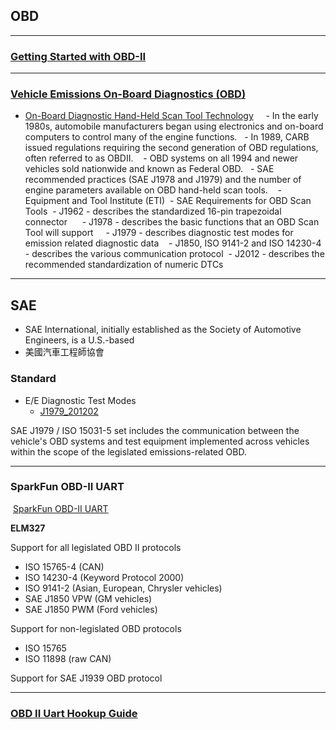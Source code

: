 ## OBD
------
### [Getting Started with OBD-II][4]
----
### [Vehicle Emissions On-Board Diagnostics (OBD)][5]

- [On-Board Diagnostic Hand-Held Scan Tool Technology][6]
    - In  the  early  1980s,  automobile  manufacturers  began  using  electronics  and  on-board computers to control many of the engine functions.
   - In 1989, CARB issued regulations requiring the second generation of OBD regulations, often referred to as OBDII.
   - OBD systems on all 1994 and newer vehicles sold nationwide and known as Federal OBD.
   - SAE recommended practices (SAE J1978 and J1979) and the number of engine parameters available on OBD hand-held scan tools.
   -  Equipment  and  Tool Institute (ETI) 
   - SAE Requirements for OBD Scan Tools
      - J1962 - describes the standardized 16-pin trapezoidal connector
      - J1978 - describes the basic functions that an OBD Scan Tool will support
      - J1979 - describes diagnostic test modes for emission related diagnostic data
      - J1850,  ISO  9141-2  and  ISO  14230-4  -  describes  the  various  communication protocol
      - J2012 - describes the recommended standardization of numeric DTCs 
      
-----------
## SAE

- SAE International, initially established as the Society of Automotive Engineers, is a U.S.-based
- 美國汽車工程師協會


### Standard
- E/E Diagnostic Test Modes
    - [J1979_201202][2]
    
SAE J1979 / ISO 15031-5 set includes the communication between the vehicle's OBD systems and test equipment implemented across vehicles within the scope of the legislated emissions-related OBD.

-----



### SparkFun OBD-II UART

 [SparkFun OBD-II UART][1]
 
 
**ELM327**

 Support for all legislated OBD II protocols
 - ISO 15765-4 (CAN)
 - ISO 14230-4 (Keyword Protocol 2000)
 - ISO 9141-2 (Asian, European, Chrysler vehicles)
 - SAE J1850 VPW (GM vehicles)
 - SAE J1850 PWM (Ford vehicles)

Support for non-legislated OBD protocols
 - ISO 15765
 - ISO 11898 (raw CAN)

Support for SAE J1939 OBD protocol

----
### [OBD II Uart Hookup Guide][3]


[1]:https://www.sparkfun.com/products/9555
[2]:http://standards.sae.org/j1979_201202/
[3]:https://learn.sparkfun.com/tutorials/obd-ii-uart-hookup-guide
[4]:https://learn.sparkfun.com/tutorials/getting-started-with-obd-ii
[5]:https://www.epa.gov/state-and-local-transportation/vehicle-emissions-board-diagnostics-obd
[6]:https://nepis.epa.gov/Exe/ZyPdf.cgi?Dockey=P1002KO4.pdf
